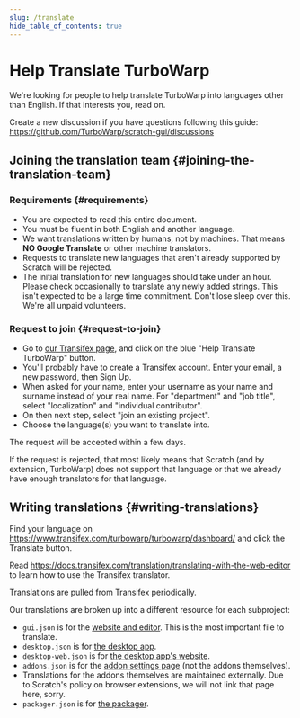 ```yaml
---
slug: /translate
hide_table_of_contents: true
---
```


# Help Translate TurboWarp

We're looking for people to help translate TurboWarp into languages other than English. If that interests you, read on.

Create a new discussion if you have questions following this guide: https://github.com/TurboWarp/scratch-gui/discussions

## Joining the translation team {#joining-the-translation-team}

### Requirements {#requirements}

 - You are expected to read this entire document.
 - You must be fluent in both English and another language.
 - We want translations written by humans, not by machines. That means **NO Google Translate** or other machine translators.
 - Requests to translate new languages that aren't already supported by Scratch will be rejected.
 - The initial translation for new languages should take under an hour. Please check occasionally to translate any newly added strings. This isn't expected to be a large time commitment. Don't lose sleep over this. We're all unpaid volunteers.

### Request to join {#request-to-join}
 
 - Go to [our Transifex page](https://www.transifex.com/turbowarp/turbowarp/), and click on the blue "Help Translate TurboWarp" button.
 - You'll probably have to create a Transifex account. Enter your email, a new password, then Sign Up.
 - When asked for your name, enter your username as your name and surname instead of your real name. For "department" and "job title", select "localization" and "individual contributor".
 - On then next step, select "join an existing project".
 - Choose the language(s) you want to translate into.

The request will be accepted within a few days.

If the request is rejected, that most likely means that Scratch (and by extension, TurboWarp) does not support that language or that we already have enough translators for that language.

## Writing translations {#writing-translations}

Find your language on https://www.transifex.com/turbowarp/turbowarp/dashboard/ and click the Translate button.

Read https://docs.transifex.com/translation/translating-with-the-web-editor to learn how to use the Transifex translator.

Translations are pulled from Transifex periodically.

Our translations are broken up into a different resource for each subproject:

 - `gui.json` is for the [website and editor](https://turbowarp.org). This is the most important file to translate.
 - `desktop.json` is for [the desktop app](https://desktop.turbowarp.org/).
 - `desktop-web.json` is for [the desktop app's website](https://desktop.turbowarp.org/).
 - `addons.json` is for the [addon settings page](https://turbowarp.org/addons) (not the addons themselves).
 - Translations for the addons themselves are maintained externally. Due to Scratch's policy on browser extensions, we will not link that page here, sorry.
 - `packager.json` is for [the packager](https://packager.turbowarp.org/).

